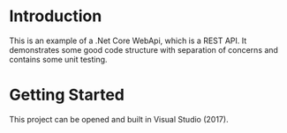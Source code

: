 # Introduction 
This is an example of a .Net Core WebApi, which is a REST API. It demonstrates some good code structure with separation of concerns and contains some unit testing.

# Getting Started
This project can be opened and built in Visual Studio (2017).

